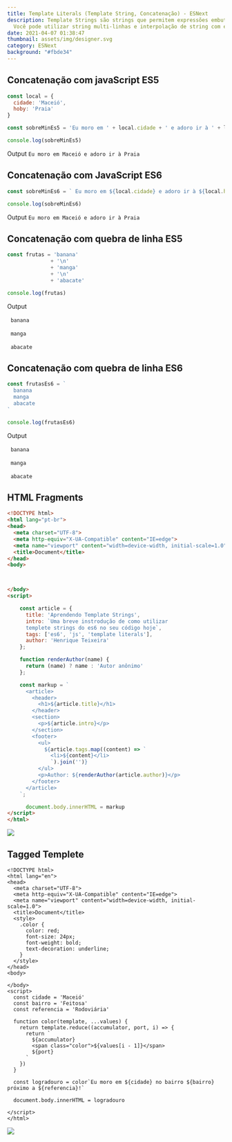 ```yaml
---
title: Template Literals (Template String, Concatenação) - ESNext
description: Template Strings são strings que permitem expressões embutidas.
  Você pode utilizar string multi-linhas e interpolação de string com elas.
date: 2021-04-07 01:38:47
thumbnail: assets/img/designer.svg
category: ESNext
background: "#fbde34"
---
```

## Concatenação com javaScript ES5

```javascript
const local = {
  cidade: 'Maceió',
  hoby: 'Praia'
}

const sobreMinEs5 = 'Eu moro em ' + local.cidade + ' e adoro ir à ' + local.hoby

console.log(sobreMinEs5)
```

Output  `Eu moro em Maceió e adoro ir à Praia`

## Concatenação com JavaScript ES6

```javascript
const sobreMinEs6 = ` Eu moro em ${local.cidade} e adoro ir à ${local.hoby}`

console.log(sobreMinEs6)
```

Output  `Eu moro em Maceió e adoro ir à Praia`

## Concatenação com quebra de linha ES5

```javascript
const frutas = 'banana'
              + '\n'
              + 'manga'
              + '\n'
              + 'abacate'

console.log(frutas)
```

Output 

  `banana`

  `manga`

  `abacate`

## Concatenação com quebra de linha ES6

```javascript
const frutasEs6 = `
  banana
  manga
  abacate
`

console.log(frutasEs6)
```

Output 

  `banana`

  `manga`

  `abacate`

## HTML Fragments

```html
<!DOCTYPE html>
<html lang="pt-br">
<head>
  <meta charset="UTF-8">
  <meta http-equiv="X-UA-Compatible" content="IE=edge">
  <meta name="viewport" content="width=device-width, initial-scale=1.0">
  <title>Document</title>
</head>
<body>



</body>
<script>

    const article = {
      title: 'Aprendendo Template Strings',
      intro: `Uma breve instrodução de como utilizar
      templete strings do es6 no seu código hoje`,
      tags: ['es6', 'js', 'template literals'],
      author: 'Henrique Teixeira'
    };

    function renderAuthor(name) {
      return (name) ? name : 'Autor anônimo'
    };

    const markup = `
      <article>
        <header>
          <h1>${article.title}</h1>
        </header>
        <section>
          <p>${article.intro}</p>
        </section>
        <footer>
          <ul>
            ${article.tags.map((content) => `
              <li>${content}</li>
              `).join('')}
          </ul>
          <p>Author: ${renderAuthor(article.author)}</p>
        </footer>
      </article>
    `;

      document.body.innerHTML = markup
</script>
</html>
```

![](/assets/img/template-literals-template-string-concatenação-.png)

## Tagged Templete

```
<!DOCTYPE html>
<html lang="en">
<head>
  <meta charset="UTF-8">
  <meta http-equiv="X-UA-Compatible" content="IE=edge">
  <meta name="viewport" content="width=device-width, initial-scale=1.0">
  <title>Document</title>
  <style>
    .color {
      color: red;
      font-size: 24px;
      font-weight: bold;
      text-decoration: underline;
    }
  </style>
</head>
<body>
  
</body>
<script>
  const cidade = 'Maceió'
  const bairro = 'Feitosa'
  const referencia = 'Rodoviária'

  function color(template, ...values) {
    return template.reduce((accumulator, port, i) => {
      return `
        ${accumulator}
        <span class="color">${values[i - 1]}</span>
        ${port}
      `
    })
  }

  const logradouro = color`Eu moro em ${cidade} no bairro ${bairro} próximo a ${referencia}!`

  document.body.innerHTML = logradouro

</script>
</html>
```



![](assets/img/tagged-template.png)